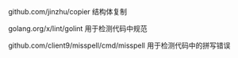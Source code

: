 
github.com/jinzhu/copier
结构体复制

golang.org/x/lint/golint
用于检测代码中规范

github.com/client9/misspell/cmd/misspell
用于检测代码中的拼写错误